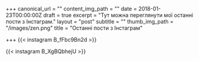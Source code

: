 +++
canonical_url = ""
content_img_path = ""
date = 2018-01-23T00:00:00Z
draft = true
excerpt = "Тут можна переглянути мої останні пости з Інстаграм."
layout = "post"
subtitle = ""
thumb_img_path = "/images/zen.png"
title = "Останні пости з Інстаграм"

+++
{{< instagram B_fFbc9Bn2d >}}

{{< instagram B_XgBQbhejU >}}
